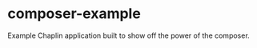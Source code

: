 composer-example
================

Example Chaplin application built to show off the power of the composer. 